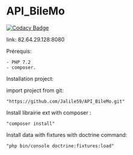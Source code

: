 # API_BileMo
[![Codacy Badge](https://api.codacy.com/project/badge/Grade/6314b1615ce3455aa0f4d1a054176c87)](https://www.codacy.com/project/Jalile59/API_BileMo/dashboard?utm_source=github.com&amp;utm_medium=referral&amp;utm_content=Jalile59/API_BileMo&amp;utm_campaign=Badge_Grade_Dashboard)

link: 82.64.29.128:8080

Prérequis:

	- PHP 7.2
	- composer.

Installation project:

import project from git:

	"https://github.com/Jalile59/API_BileMo.git"

Install librairie ext with composer :

	"composer install"

Install data with fixtures with doctrine command:

	"php bin/console doctrine:fixtures:load"
